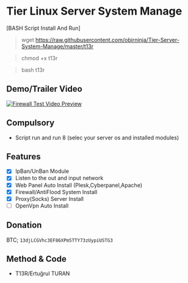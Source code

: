 # Tier Linux Server System Manage
[BASH Script Install And Run]

> wget https://raw.githubusercontent.com/obirninja/Tier-Server-System-Manage/master/t13r

> chmod +x t13r

> bash t13r

Demo/Trailer Video
---
[![Firewall Test Video Preview](https://1.bp.blogspot.com/-f_cC7-zXtPY/XoquA1u0HcI/AAAAAAAABCE/TQZYsYIVIUcvowgsywdhCZuRBxK_ypKjgCK4BGAsYHg/video-media-player-design_114579-839.jpg)](http://www.youtube.com/watch?v=)

Compulsory
---
* Script run and run 8 (selec your server os and installed modules)

Features
---
- [x] IpBan/UnBan Module
- [x] Listen to the out and input network
- [x] Web Panel Auto Install (Plesk,Cyberpanel,Apache)
- [x] Firewall/AntiFlood System Install
- [x] Proxy(Socks) Server Install
- [ ] OpenVpn Auto Install
 
Donation
---
BTC; `13djLCGVhc3EF86XPm5TTY73zUypiUSTG3`

Method & Code
---
* T13R/Ertuğrul TURAN
